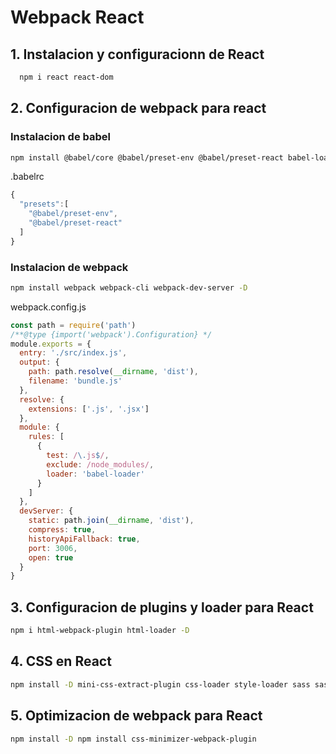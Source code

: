 # Webpack React


## 1. Instalacion y configuracionn de React
```bash
  npm i react react-dom
```

## 2. Configuracion de webpack para react

### Instalacion de babel

```bash
npm install @babel/core @babel/preset-env @babel/preset-react babel-loader -D
```
.babelrc
```js
{
  "presets":[
    "@babel/preset-env",
    "@babel/preset-react"
  ]
}
```

### Instalacion de webpack

```bash
npm install webpack webpack-cli webpack-dev-server -D
```
webpack.config.js
```js
const path = require('path')
/**@type {import('webpack').Configuration} */
module.exports = {
  entry: './src/index.js',
  output: {
    path: path.resolve(__dirname, 'dist'),
    filename: 'bundle.js'
  },
  resolve: {
    extensions: ['.js', '.jsx']
  },
  module: {
    rules: [
      {
        test: /\.js$/,
        exclude: /node_modules/,
        loader: 'babel-loader'
      }
    ]
  },
  devServer: {
    static: path.join(__dirname, 'dist'),
    compress: true,
    historyApiFallback: true,
    port: 3006,
    open: true
  }
}
```

## 3. Configuracion de plugins y loader para React

```bash
npm i html-webpack-plugin html-loader -D
```

## 4. CSS en React

```bash
npm install -D mini-css-extract-plugin css-loader style-loader sass sass-loader
```

## 5. Optimizacion de webpack para React
```bash
npm install -D npm install css-minimizer-webpack-plugin
```